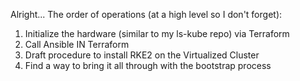 Alright... The order of operations (at a high level so I don't forget):

1. Initialize the hardware (similar to my ls-kube repo) via Terraform
2. Call Ansible IN Terraform
3. Draft procedure to install RKE2 on the Virtualized Cluster
4. Find a way to bring it all through with the bootstrap process
